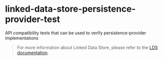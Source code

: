 # linked-data-store-persistence-provider-test
API compatibility tests that can be used to verify persistence-provider implementations

> For more information about Linked Data Store, please refer to
> the [LDS documentation](https://github.com/descoped/linked-data-store-documentation).
